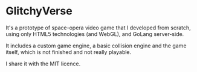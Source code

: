 GlitchyVerse
============

It's a prototype of space-opera video game that I developed from scratch, using only HTML5 technologies (and WebGL), and GoLang server-side.

It includes a custom game engine, a basic collision engine and the game itself, which is not finished and not really playable.

I share it with the MIT licence.
